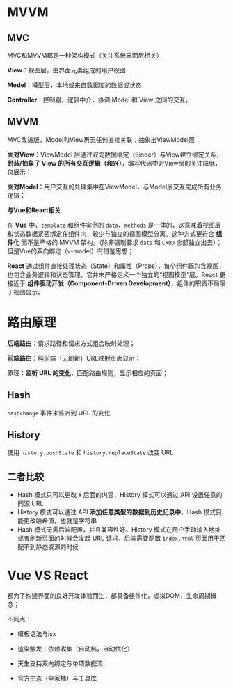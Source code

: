 # MVVM

## MVC

MVC和MVVM都是一种架构模式（关注系统界面层相关）

**View**：视图层，由界面元素组成的用户视图

**Model**：模型层，本地或来自数据库的数据或状态

**Controller**：控制器，逻辑中介，协调 Model 和 View 之间的交互。

## MVVM

MVC改进版，Model和View再无任何直接关联；抽象出ViewModel层；

**面对View**：ViewModel 层通过双向数据绑定（Binder）与View建立绑定关系，**封装/抽象了 View 的所有交互逻辑（和兴）**，编写代码中对View层的关注降低，仅展示；

**面对Model**：用户交互的处理集中在ViewModel，与Model层交互完成所有业务逻辑；

**与Vue和React相关**

在 **Vue** 中，`template` 和组件实例的 `data`、`methods` 是一体的，这意味着视图层和状态数据紧密绑定在组件内，较少与独立的视图模型分离。这种方式更符合 **组件化** 而不是严格的 MVVM 架构。（除非强制要求 `data` 和 `CRUD` 全部独立出去）；但是Vue的双向绑定（v-model）有借鉴思想；

**React** 通过组件直接处理状态（State）和属性（Props），每个组件既包含视图，也包含业务逻辑和状态管理。它并未严格定义一个独立的“视图模型”层。React 更接近于 **组件驱动开发（Component-Driven Development）**，组件的职责不局限于视图显示。

# 路由原理

**后端路由**：请求路径和请求方式组合映射处理；

**前端路由**：纯前端（无刷新）URL映射页面显示；

原理：**监听 URL 的变化**，匹配路由规则，显示相应的页面；

## Hash

`hashchange` 事件来监听到 URL 的变化

## History

使用 `history.pushState` 和 `history.replaceState` 改变 URL

## 二者比较

- Hash 模式只可以更改 `#` 后面的内容，History 模式可以通过 API 设置任意的同源 URL
- History 模式可以通过 API **添加任意类型的数据到历史记录中**，Hash 模式只能更改哈希值，也就是字符串
- Hash 模式无需后端配置，并且兼容性好。History 模式在用户手动输入地址或者刷新页面的时候会发起 URL 请求，后端需要配置 `index.html` 页面用于匹配不到静态资源的时候

# Vue VS React

都为了构建界面的良好开发体验而生，都具备组件化，虚拟DOM，生命周期概念；

不同点：

- 模板语法与jsx

- 渲染触发：依赖收集（自动档，自动优化）

- 天生支持双向绑定与单项数据流

- 官方生态（全家桶）与工具库
